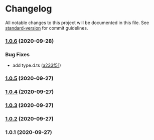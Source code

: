 # Changelog

All notable changes to this project will be documented in this file. See [standard-version](https://github.com/conventional-changelog/standard-version) for commit guidelines.

### [1.0.6](https://github.com/ducminhquan/base32-key/compare/v1.0.5...v1.0.6) (2020-09-28)


### Bug Fixes

* add type.d.ts ([a233f51](https://github.com/ducminhquan/base32-key/commit/a233f51525b0c8f99b9fede1a325f0d5c2d37c57))

### [1.0.5](https://github.com/ducminhquan/base32-key/compare/v1.0.4...v1.0.5) (2020-09-27)

### [1.0.4](https://github.com/ducminhquan/base32-key/compare/v1.0.3...v1.0.4) (2020-09-27)

### [1.0.3](https://github.com/ducminhquan/base32-key/compare/v1.0.2...v1.0.3) (2020-09-27)

### [1.0.2](https://github.com/YOUR_GITHUB_USER_NAME/base32-key/compare/v1.0.1...v1.0.2) (2020-09-27)

### 1.0.1 (2020-09-27)
